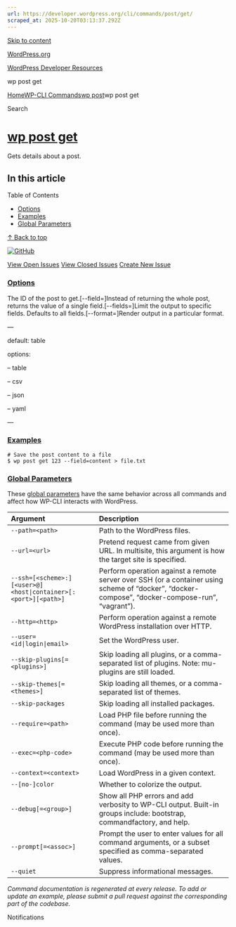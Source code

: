 ```yaml
---
url: https://developer.wordpress.org/cli/commands/post/get/
scraped_at: 2025-10-20T03:13:37.292Z
---
```


[Skip to content](https://developer.wordpress.org/cli/commands/post/get/#wp--skip-link--target)

[WordPress.org](https://wordpress.org/)

[WordPress Developer Resources](https://developer.wordpress.org/)

wp post get


[Home](https://developer.wordpress.org/)[WP-CLI Commands](https://developer.wordpress.org/cli/commands/)[wp post](https://developer.wordpress.org/cli/commands/post/)wp post get

Search

# [wp post get](https://developer.wordpress.org/cli/commands/post/get/)

Gets details about a post.

## In this article

Table of Contents

- [Options](https://developer.wordpress.org/cli/commands/post/get/#options)
- [Examples](https://developer.wordpress.org/cli/commands/post/get/#examples)
- [Global Parameters](https://developer.wordpress.org/cli/commands/post/get/#global-parameters)

[↑ Back to top](https://developer.wordpress.org/cli/commands/post/get/#wp--skip-link--target)

[![GitHub](https://make.wordpress.org/cli/wp-content/plugins/wporg-cli/assets/images/github-mark.svg)](https://github.com/wp-cli/entity-command)

[View Open Issues](https://github.com/login?return_to=%2Fissues%3Fq%3Dlabel%3Acommand%3Apost-get+sort%3Aupdated-desc+org%3Awp-cli+is%3Aopen) [View Closed Issues](https://github.com/login?return_to=%2Fissues%3Fq%3Dlabel%3Acommand%3Apost-get+sort%3Aupdated-desc+org%3Awp-cli+is%3Aclosed) [Create New Issue](https://github.com/wp-cli/entity-command/issues/new)

### [Options](https://developer.wordpress.org/cli/commands/post/get/\#options)

<id>The ID of the post to get.\[--field=<field>\]Instead of returning the whole post, returns the value of a single field.\[--fields=<fields>\]Limit the output to specific fields. Defaults to all fields.\[--format=<format>\]Render output in a particular format.

—

default: table

options:

– table

– csv

– json

– yaml

—

### [Examples](https://developer.wordpress.org/cli/commands/post/get/\#examples)

```
# Save the post content to a file
$ wp post get 123 --field=content > file.txt

```

### [Global Parameters](https://developer.wordpress.org/cli/commands/post/get/\#global-parameters)

These [global parameters](https://make.wordpress.org/cli/handbook/config/) have the same behavior across all commands and affect how WP-CLI interacts with WordPress.

| **Argument** | **Description** |
| :-- | :-- |
| `--path=<path>` | Path to the WordPress files. |
| `--url=<url>` | Pretend request came from given URL. In multisite, this argument is how the target site is specified. |
| `--ssh=[<scheme>:][<user>@]<host\|container>[:<port>][<path>]` | Perform operation against a remote server over SSH (or a container using scheme of “docker”, “docker-compose”, “docker-compose-run”, “vagrant”). |
| `--http=<http>` | Perform operation against a remote WordPress installation over HTTP. |
| `--user=<id\|login\|email>` | Set the WordPress user. |
| `--skip-plugins[=<plugins>]` | Skip loading all plugins, or a comma-separated list of plugins. Note: mu-plugins are still loaded. |
| `--skip-themes[=<themes>]` | Skip loading all themes, or a comma-separated list of themes. |
| `--skip-packages` | Skip loading all installed packages. |
| `--require=<path>` | Load PHP file before running the command (may be used more than once). |
| `--exec=<php-code>` | Execute PHP code before running the command (may be used more than once). |
| `--context=<context>` | Load WordPress in a given context. |
| `--[no-]color` | Whether to colorize the output. |
| `--debug[=<group>]` | Show all PHP errors and add verbosity to WP-CLI output. Built-in groups include: bootstrap, commandfactory, and help. |
| `--prompt[=<assoc>]` | Prompt the user to enter values for all command arguments, or a subset specified as comma-separated values. |
| `--quiet` | Suppress informational messages. |

_Command documentation is regenerated at every release. To add or update an example, please submit a pull request against the corresponding part of the codebase._

Notifications